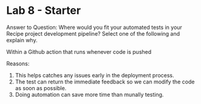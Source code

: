 # Lab 8 - Starter

Answer to Question: Where would you fit your automated tests in your Recipe project development pipeline? Select one of the following and explain why.

Within a Github action that runs whenever code is pushed 

Reasons: 
1. This helps catches any issues early in the deployment process. 
2. The test can return the immediate feedback so we can modify the code as soon as possible. 
3. Doing automation can save more time than munally testing. 
